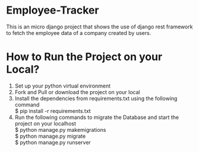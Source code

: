 # Employee-Tracker
This is an micro django project that shows the use of django rest framework to fetch the employee data of a company created by users.

# How to Run the Project on your Local?
1. Set up your python virtual environment
2. Fork and Pull or download the project on your local
3. Install the dependencies from requirements.txt using the following command \
  $ pip install -r requirements.txt
4. Run the following commands to migrate the Database and start the project on your localhost \
  $ python manage.py makemigrations \
  $ python manage.py migrate \
  $ python manage.py runserver

